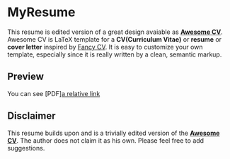 # MyResume

This resume is edited version of a great design avaiable as [**Awesome CV**](https://github.com/posquit0/Awesome-CV). Awesome CV is LaTeX template for a **CV(Curriculum Vitae)** or **resume** or **cover letter** inspired by [Fancy CV](https://www.sharelatex.com/templates/cv-or-resume/fancy-cv). It is easy to customize your own template, especially since it is really written by a clean, semantic markup.


## Preview
You can see [PDF][a relative link](grvaggarwal_resume_latex/resume.pdf)


## Disclaimer

This resume builds upon and is a trivially edited version of the [**Awesome CV**](https://github.com/posquit0/Awesome-CV). The author does not claim it as his own. Please feel free to add suggestions. 
